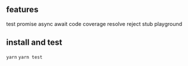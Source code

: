 ## features
test promise async await code coverage resolve reject stub playground

## install and test
`yarn`
`yarn test`

